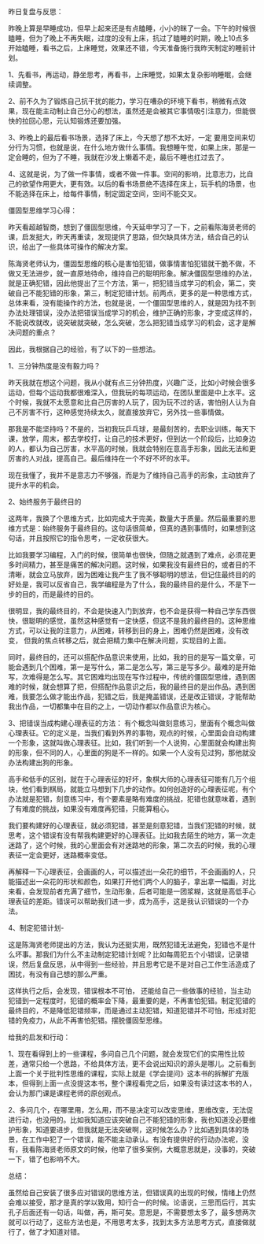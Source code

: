 昨日复盘与反思：

昨晚上算是早睡成功，但早上起来还是有点瞌睡，小小的眯了一会。下午的时候很瞌睡，但为了晚上不再失眠，过度的没有上床，抗过了瞌睡的时期，晚上10点多开始瞌睡，看书之后，上床睡觉，效果还不错，今天准备施行我昨天制定的睡前计划。

1、先看书，再运动，静坐思考，再看书，上床睡觉，如果太复杂影响睡眠，会继续调整。

2、前不久为了锻炼自己抗干扰的能力，学习在嘈杂的环境下看书，稍微有点效果，现在能主动制止自己分心的想法，虽然还是会被其它事情吸引注意力，但能很快的拉回心思，元认知锻炼还要加强。

3、昨晚上的最后看书场景，选择了床上，今天想了想不太好，一定 要用空间来切分行为习惯，也就是说，在什么地方做什么事情。我想睡午觉，如果上床，那是一定会睡的，但为了不睡，我就在沙发上懒着不走，最后不睡也扛过去了。

4、这就是说，为了做一件事情，或者不做一件事。空间的影响，比意志力，比自己的欲望作用更大，更有效。以后的看书场景绝不选择在床上，玩手机的场景，也不能选择在床上，给每件事情，制定固定空间，空间不能交叉。



僵固型思维学习心得：

昨天看超越智商，想到了僵固型思维，今天延申学习了一下，之前看陈海贤老师的课，启发挺大，昨天再重读，发现提供了思路，但欠缺具体方法，结合自己的认识，给出了一些具体可操作的解决方案。

陈海贤老师认为，僵固型思维的核心是害怕犯错，做事情害怕犯错就干脆不做，不做又无法进步，就一直原地待命，维持自己的聪明形象。解决僵固型思维的办法，就是正确犯错，因此他提出了三个方法，第一，把犯错当成学习的机会，第二，突破自己不能犯错的形象，第三，制定犯错计划。前两点，更多的是一种思维方式，总体来看，没有能操作的方法，也就是说，一个僵固型思维的人，就是因为找不到办法处理错误，没办法把错误当成学习的机会，维护正确的形象，才变成这样的，不能说改就改，说突破就突破，怎么突破，怎么把犯错当成学习的机会，这才是解决问题的重点？

因此，我根据自己的经验，有了以下的一些想法。

1、三分钟热度是没有毅力吗？

昨天我就在想这个问题，我从小就有点三分钟热度，兴趣广泛，比如小时候会很多 运动，但每个运动我都很难深入，但我玩的每项运动，在团队里面是中上水平。这个时候，我就不太愿意和比自己厉害的人玩了，因为玩不过的话，害怕别人认为自己不厉害不行，这种感觉持续太久，就直接放弃它，另外找一些事情做。

那我是不能坚持吗？不是的，当初我玩乒乓球，是最刻苦的，去职业训练，每天下课，放学，周末，都去学校打，让自己的技术更好，但到达一个阶段后，比如身边的人，都认为自己厉害，水平高的时候，我就会特别在意高手形象，因此无法和更厉害的人对战，提高自己。最后维持在一个不好不坏的水平。

现在我懂了，我并不是意志力不够强，而是为了维持自己高手的形象，主动放弃了提升水平的机会。



2、始终服务于最终目的

这两年，我换了个思维方式，比如完成大于完美，数量大于质量。然后最重要的思维方式是：始终服务于最终目的。这句话很简单，但真的遇到事情时，如果想到这句话，并且按照它的指令思考，一定收获很大。

比如我要学习编程，入门的时候，很简单也很快，但随之就遇到了难点，必须花更多时间精力，甚至是痛苦的解决问题。这时候，如果我没有最终目的，或者目的不清晰，就会立马放弃，因为困难让我产生了我不够聪明的想法，但记住最终目的的好处是，我可以反省自己，我学编程是为了什么，我的最终目的是什么，不是下一步的目的，而是最终的目的。

很明显，我的最终目的，不会是快速入门到放弃，也不会是获得一种自己学东西很快，很聪明的感觉，虽然这种感觉有一定快感，但这不是我的最终目的。这种思维方式，可以让我的注意力，从困难，转移到目的身上，困难仍然是困难，没有改变， 但我的焦点转移之后，就会把精力集中在解决问题，实现目的上面。

同时，最终目的，还可以搭配作品意识来使用，比如，我的目的是写一篇文章，可能会遇到几个困难，第一是写什么，第二是怎么写，第三是写多少。最难的是开始写，次难得是怎么写。其它困难均出现在写作过程中，传统的僵固型思维，遇到困难的时候，就会想算了把，但搭配作品意识之后，我的最终目的是出作品。遇到困难，我要怎么做才能出作品，犯错之后，我是掩盖错误，还是改正错误，才能帮助我出作品，一切都集中在目的之上，一切动作都以作品意识为核心。



3、把错误当成构建心理表征的方法：
有个概念叫做刻意练习，里面有个概念叫做心理表征。它的定义是，当我们看到外界的事物，观点的时候，心里面会自动构建一个形象，这就叫做心理表征。比如，我们听到一个人说狗，心里面就会构建出狗的形象，但不同的人，心里面的狗是不一样的。如果一个人没有见过狗，那他就没办法构建出狗的形象。

高手和低手的区别，就在于心理表征的好坏，象棋大师的心理表征可能有几万个组块，他们看到棋局，就能立马想到下几步的动作。如何创造好的心理表征呢，有个办法就是犯错，刻意练习中，有个要素是略有难度的挑战，犯错也就意味着，遇到了有难度的挑战，如果没有难度再犯错，只能算粗心。

我们要构建好的心理表征，就必须犯错，甚至是刻意犯错，当我们犯错的时候，就思考，这个错误有没有帮我构建更好的心理表征。比如我去陌生的地方，第一次走迷路了，这个时候，我的心里面会有对迷路地的形象，第二次去的时候，我的心理表征一定会更好，迷路概率变低。

再解释一下心理表征，会画画的人，可以描述出一朵花的细节，不会画画的人，只能描述出一朵花的形状和颜色，如果打开他们两个人的脑子，拿出拿一幅画，对比来看，会发现前者充满了细节，生动形象，后者可能是一团浆糊，这就是高低手心理表征的差距。错误可以帮助我们进一步，成为高手，这是我认识错误的一个办法。



4、制定犯错计划-

这是陈海贤老师提出的方法，我认为还挺实用，既然犯错无法避免，犯错也不是什么坏事。那我们为什么不主动制定犯错计划呢？比如每周犯五个小错误，记录错误，然后复盘反思，从中得到一些经验，并且思考它是不是对自己工作生活造成了困扰，有没有自己想的那么严重。

这样执行之后，会发现，错误根本不可怕， 还能给自己一些做事的经验，当主动犯错到一定程度时，犯错的概率会下降，最重要的是，不再害怕犯错。制定犯错的最终目的，不是降低犯错频率，而是通过主动犯错，知道犯错并不可怕，形成对犯错的免疫力，从此不再害怕犯错。摆脱僵固型思维。



给我的启发和行动：

1、现在看得到上的一些课程，多问自己几个问题，就会发现它们的实用性比较差，通常只给一个思路，不给具体方法，更不会说出知识的源头是哪儿。之前看到上面一个关于批判性思维的课程，实际上就是《学会提问》这本书的拆解扩充版本，但得到上面一点没提这本书，整个课程看完之后，如果没有读过这本书的人，会认为那门课是课程老师的原创观点。

2、多问几个，在哪里用，怎么用，而不是决定可以改变思维，思维改变，无法促进行动，也没用的。比如我知道应该突破自己不能犯错的形象，我也知道没必要维护形象，知道要进步，但我就是无法突破啊，这时候怎么办？比如遇到具体的场景，在工作中犯了一个错误，能不能主动承认。有没有提供好的行动办法呢，没有，我看陈海贤老师原文的时候，他举了很多案例，大概意思就是，没事的，突破一下，错了也影响不大。



总结：

虽然给自己安装了很多应对错误的思维方法，但错误真的出现的时候，情绪上仍然会难以接受，那才是真的学以致用，知行合一的时候。论语说，三思而后行，其实孔子后面还有一句话，叫做，再，斯可矣。意思是，不需要想太多了，最多想两次就可以行动了，这些方法也是，不用思考太多，找到太多方法思考方式，直接做就行了，做了才知道对错。